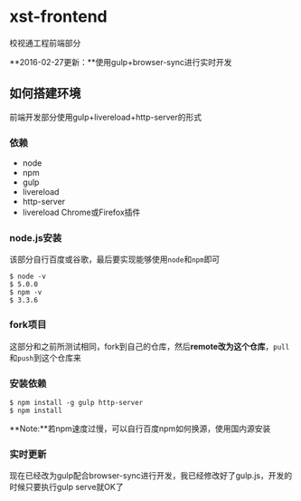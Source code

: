 ﻿# xst-frontend
校视通工程前端部分

**2016-02-27更新：**使用gulp+browser-sync进行实时开发

## 如何搭建环境
前端开发部分使用gulp+livereload+http-server的形式

### 依赖
* node 
* npm
* gulp
* livereload
* http-server
* livereload Chrome或Firefox插件

### node.js安装
该部分自行百度或谷歌，最后要实现能够使用`node`和`npm`即可
```
$ node -v
$ 5.0.0
$ npm -v
$ 3.3.6
```

### fork项目
这部分和之前所测试相同，fork到自己的仓库，然后**remote改为这个仓库**，`pull`和`push`到这个仓库来

### 安装依赖
```
$ npm install -g gulp http-server
$ npm install 
```
**Note:**若npm速度过慢，可以自行百度npm如何换源，使用国内源安装

### 实时更新

现在已经改为gulp配合browser-sync进行开发，我已经修改好了gulp.js，开发的时候只要执行gulp serve就OK了